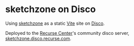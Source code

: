 # sketchzone on Disco

Using [sketchzone](https://github.com/robsimmons/sketchzone/) as a static [Vite](https://vitejs.dev/-generated) site on [Disco](https://letsdisco.dev/).

Deployed to the [Recurse Center](https://www.recurse.com/)'s community disco server, [sketchzone.disco.recurse.com](https://sketchzone.disco.typesafety.net).